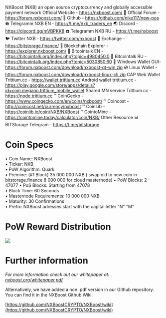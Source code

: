 
NXBoost (NXB) an open source cryptocurrency and globally accessible payment network
Official Website  -  https://nxboost.com/
💬 Official Forum - https://forum.nxboost.com/
💬 Github  - https://github.com/niko117/new-pos
☎️ Telegramm NXB EN - https://t.me/nxb_traders_en
🌏 Discord - https://discord.gg/mVBPKK8
☎️ Telegramm NXB RU - https://t.me/nxboost
🐦 Twitter NXB - https://twitter.com/nxboost
💱 Exchange - https://bitstorage.finance/
📑 Blockchain Explorer - https://explorer.nxboost.com/
💬 Bitcointalk EN - https://bitcointalk.org/index.php?topic=4980450.0
💬 Bitcointalk RU - https://bitcointalk.org/index.php?topic=5030850.60
📀 Windows Wallet  GUI- https://forum.nxboost.com/download/nxboost-qt-win.zip
💿 Linux Wallet - https://forum.nxboost.com/download/nxboost-linux-cli.zip
CAP
Web Wallet Trittium.cc -  https://wallet.trittium.cc
Android wallet trittium.cc - https://play.google.com/store/apps/details?id=com.megano.trittium_mobile_wallet
Shared MN service Trittium.cc - https://node.trittium.cc
™ CoinGecko - https://www.coingecko.com/en/coins/nxboost/
™ Coincost  - http://coincost.net/currency/nxboost
™ CoinLib   - https://coinlib.io/coin/NXB/NXBoost
™ CointoMine - https://cointomine.today/calculator/coin/NXB/
Other Resource
📊 BITStorage Telegram - https://t.me/bitstorage



# Coin Specs

• Coin Name: NXBoost  
• Ticker: NXB  
• PoW Algorithm: Quark  
• Premine: (#1 Block) 35 000 000 NXB ( swap old to new coin in bitstorage.finance 8 000 000 for cloud masternode) 
• PoW Blocks: 2 - 47077 
• PoS Blocks: Starting from 47078  
• Block Time: 60 Seconds    
• Masternode Requirements: 10 000 000 NXB  
• Maturity: 30 Confirmations  
• Prefix: NXBoost adresses start with the capital letter "N" "M"   


# PoW Reward Distribution

<img src="https://forum.nxboost.com/download/reward.png">


# Further information

_For more information check out our whitepaper at: [nxboost.org/whitepaper.pdf](https://nxboost.org/whitepaper.pdf)_


Alternatively, we have added a non .pdf version in our Github repository. You can find it in the NXBoost Github Wiki.

[https://github.com/NXBoostCRYPTO/NXBoost/wiki](https://github.com/NXBoostCRYPTO/NXBoost/wiki)
